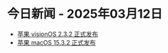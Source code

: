 # 今日新闻 - 2025年03月12日
- [苹果 visionOS 2.3.2 正式发布](https://www.ithome.com/0/837/093.htm)
- [苹果 macOS 15.3.2 正式发布](https://www.ithome.com/0/837/092.htm)

